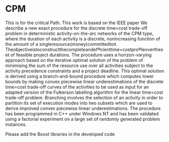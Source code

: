 # CPM
This is for the critical Path. This work is based on the IEEE paper
We describe a new exact procedure for the discrete time=cost trade-off problem in deterministic 
activity-on-the-arc networks of the CPM type, where the duration of each activity is a discrete, 
nonincreasing function of the amount of a singleresource(money)committedtoit.
Theobjectiveistoconstructthecompleteandef®cienttime=costpro®leovertheset of feasible project durations. 
The procedure uses a horizon-varying approach based on the iterative optimal solution of the problem 
of minimising the sum of the resource use over all activities subject to the activity precedence 
constraints and a project deadline. This optimal solution is derived using a branch-and-bound procedure 
which computes lower bounds by making convex piecewise linear underestimations of the discrete time=cost 
trade-off curves of the activities to be used as input for an adapted version of the Fulkerson 
labelling algorithm for the linear time=cost trade-off problem. Branching involves the selection 
of an activity in order to partition its set of execution modes into two subsets which are used to 
derive improved convex piecewise linear underestimations. The procedure has been programmed in C++ under 
Windows NT and has been validated using a factorial experiment on a large set of randomly generated problem instances.

Please add the Boost libraries in the developed code
